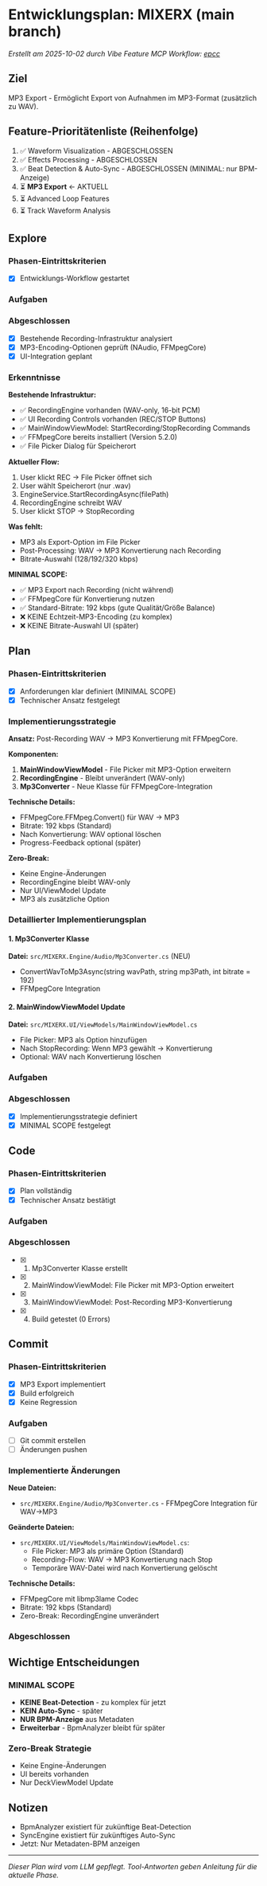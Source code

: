 # Entwicklungsplan: MIXERX (main branch)

*Erstellt am 2025-10-02 durch Vibe Feature MCP*
*Workflow: [epcc](https://mrsimpson.github.io/responsible-vibe-mcp/workflows/epcc)*

## Ziel
MP3 Export - Ermöglicht Export von Aufnahmen im MP3-Format (zusätzlich zu WAV).

## Feature-Prioritätenliste (Reihenfolge)
1. ✅ Waveform Visualization - ABGESCHLOSSEN
2. ✅ Effects Processing - ABGESCHLOSSEN
3. ✅ Beat Detection & Auto-Sync - ABGESCHLOSSEN (MINIMAL: nur BPM-Anzeige)
4. ⏳ **MP3 Export** ← AKTUELL
5. ⏳ Advanced Loop Features
6. ⏳ Track Waveform Analysis

## Explore

### Phasen-Eintrittskriterien
- [x] Entwicklungs-Workflow gestartet

### Aufgaben

### Abgeschlossen
- [x] Bestehende Recording-Infrastruktur analysiert
- [x] MP3-Encoding-Optionen geprüft (NAudio, FFMpegCore)
- [x] UI-Integration geplant

### Erkenntnisse
**Bestehende Infrastruktur:**
- ✅ RecordingEngine vorhanden (WAV-only, 16-bit PCM)
- ✅ UI Recording Controls vorhanden (REC/STOP Buttons)
- ✅ MainWindowViewModel: StartRecording/StopRecording Commands
- ✅ FFMpegCore bereits installiert (Version 5.2.0)
- ✅ File Picker Dialog für Speicherort

**Aktueller Flow:**
1. User klickt REC → File Picker öffnet sich
2. User wählt Speicherort (nur .wav)
3. EngineService.StartRecordingAsync(filePath)
4. RecordingEngine schreibt WAV
5. User klickt STOP → StopRecording

**Was fehlt:**
- MP3 als Export-Option im File Picker
- Post-Processing: WAV → MP3 Konvertierung nach Recording
- Bitrate-Auswahl (128/192/320 kbps)

**MINIMAL SCOPE:**
- ✅ MP3 Export nach Recording (nicht während)
- ✅ FFMpegCore für Konvertierung nutzen
- ✅ Standard-Bitrate: 192 kbps (gute Qualität/Größe Balance)
- ❌ KEINE Echtzeit-MP3-Encoding (zu komplex)
- ❌ KEINE Bitrate-Auswahl UI (später)

## Plan

### Phasen-Eintrittskriterien
- [x] Anforderungen klar definiert (MINIMAL SCOPE)
- [x] Technischer Ansatz festgelegt

### Implementierungsstrategie

**Ansatz:** Post-Recording WAV → MP3 Konvertierung mit FFMpegCore.

**Komponenten:**
1. **MainWindowViewModel** - File Picker mit MP3-Option erweitern
2. **RecordingEngine** - Bleibt unverändert (WAV-only)
3. **Mp3Converter** - Neue Klasse für FFMpegCore-Integration

**Technische Details:**
- FFMpegCore.FFMpeg.Convert() für WAV → MP3
- Bitrate: 192 kbps (Standard)
- Nach Konvertierung: WAV optional löschen
- Progress-Feedback optional (später)

**Zero-Break:**
- Keine Engine-Änderungen
- RecordingEngine bleibt WAV-only
- Nur UI/ViewModel Update
- MP3 als zusätzliche Option

### Detaillierter Implementierungsplan

#### 1. Mp3Converter Klasse
**Datei:** `src/MIXERX.Engine/Audio/Mp3Converter.cs` (NEU)
- ConvertWavToMp3Async(string wavPath, string mp3Path, int bitrate = 192)
- FFMpegCore Integration

#### 2. MainWindowViewModel Update
**Datei:** `src/MIXERX.UI/ViewModels/MainWindowViewModel.cs`
- File Picker: MP3 als Option hinzufügen
- Nach StopRecording: Wenn MP3 gewählt → Konvertierung
- Optional: WAV nach Konvertierung löschen

### Aufgaben

### Abgeschlossen
- [x] Implementierungsstrategie definiert
- [x] MINIMAL SCOPE festgelegt

## Code

### Phasen-Eintrittskriterien
- [x] Plan vollständig
- [x] Technischer Ansatz bestätigt

### Aufgaben

### Abgeschlossen
- [x] 1. Mp3Converter Klasse erstellt
- [x] 2. MainWindowViewModel: File Picker mit MP3-Option erweitert
- [x] 3. MainWindowViewModel: Post-Recording MP3-Konvertierung
- [x] 4. Build getestet (0 Errors)

## Commit

### Phasen-Eintrittskriterien
- [x] MP3 Export implementiert
- [x] Build erfolgreich
- [x] Keine Regression

### Aufgaben
- [ ] Git commit erstellen
- [ ] Änderungen pushen

### Implementierte Änderungen
**Neue Dateien:**
- `src/MIXERX.Engine/Audio/Mp3Converter.cs` - FFMpegCore Integration für WAV→MP3

**Geänderte Dateien:**
- `src/MIXERX.UI/ViewModels/MainWindowViewModel.cs`:
  - File Picker: MP3 als primäre Option (Standard)
  - Recording-Flow: WAV → MP3 Konvertierung nach Stop
  - Temporäre WAV-Datei wird nach Konvertierung gelöscht

**Technische Details:**
- FFMpegCore mit libmp3lame Codec
- Bitrate: 192 kbps (Standard)
- Zero-Break: RecordingEngine unverändert

### Abgeschlossen

## Wichtige Entscheidungen

### MINIMAL SCOPE
- **KEINE Beat-Detection** - zu komplex für jetzt
- **KEIN Auto-Sync** - später
- **NUR BPM-Anzeige** aus Metadaten
- **Erweiterbar** - BpmAnalyzer bleibt für später

### Zero-Break Strategie
- Keine Engine-Änderungen
- UI bereits vorhanden
- Nur DeckViewModel Update

## Notizen
- BpmAnalyzer existiert für zukünftige Beat-Detection
- SyncEngine existiert für zukünftiges Auto-Sync
- Jetzt: Nur Metadaten-BPM anzeigen

---
*Dieser Plan wird vom LLM gepflegt. Tool-Antworten geben Anleitung für die aktuelle Phase.*
